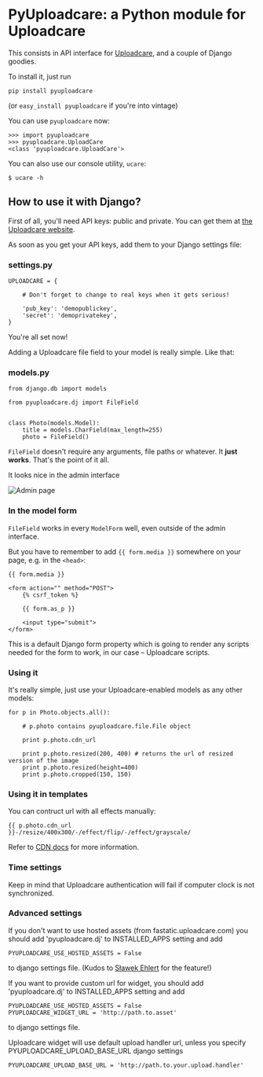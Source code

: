 # PyUploadcare: a Python module for Uploadcare

This consists in API interface for [Uploadcare][1], and a couple of Django goodies.

To install it, just run

    pip install pyuploadcare

(or `easy_install pyuploadcare` if you're into vintage)

You can use `pyuploadcare` now:

    >>> import pyuploadcare
    >>> pyuploadcare.UploadCare
    <class 'pyuploadcare.UploadCare'>

You can also use our console utility, `ucare`:

    $ ucare -h

## How to use it with Django?

First of all, you'll need API keys: public and private. You can get them at [the Uploadcare website][1].

As soon as you get your API keys, add them to your Django settings file:

### settings.py

    UPLOADCARE = {

        # Don't forget to change to real keys when it gets serious!

        'pub_key': 'demopublickey',
        'secret': 'demoprivatekey',
    }

You're all set now!

Adding a Uploadcare file field to your model is really simple. Like that:

### models.py

    from django.db import models

    from pyuploadcare.dj import FileField


    class Photo(models.Model):
        title = models.CharField(max_length=255)
        photo = FileField()

`FileField` doesn't require any arguments, file paths or whatever. It **just works**. That's the point of it all.

It looks nice in the admin interface

![Admin page](https://ucarecdn.com/84e614e4-8faf-4090-ba3a-83294715434b/)

### In the model form

`FileField` works in every `ModelForm` well,
even outside of the admin interface.

But you have to remember to add `{{ form.media }}`
somewhere on your page, e.g. in the `<head>`:

    {{ form.media }}

    <form action="" method="POST">
        {% csrf_token %}

        {{ form.as_p }}

        <input type="submit">
    </form>

This is a default Django form property which is going to render any scripts
needed for the form to work, in our case – Uploadcare scripts.


### Using it

It's really simple, just use your Uploadcare-enabled models as any other models:

    for p in Photo.objects.all():

        # p.photo contains pyuploadcare.file.File object

        print p.photo.cdn_url

        print p.photo.resized(200, 400) # returns the url of resized version of the image
        print p.photo.resized(height=400)
        print p.photo.cropped(150, 150)

### Using it in templates

You can contruct url with all effects manually:

    {{ p.photo.cdn_url }}-/resize/400x300/-/effect/flip/-/effect/grayscale/

Refer to [CDN docs][5] for more information.


### Time settings

Keep in mind that Uploadcare authentication will fail if computer clock is not synchronized.


### Advanced settings

If you don't want to use hosted assets (from fastatic.uploadcare.com) you
should add 'pyuploadcare.dj' to INSTALLED_APPS setting and add

    PYUPLOADCARE_USE_HOSTED_ASSETS = False


to django settings file. (Kudos to [Sławek Ehlert][3] for the feature!)

[3]: https://github.com/slafs

If you want to provide custom url for widget, you should add 'pyuploadcare.dj'
to INSTALLED_APPS setting and add

    PYUPLOADCARE_USE_HOSTED_ASSETS = False
    PYUPLOADCARE_WIDGET_URL = 'http://path.to.asset'


to django settings file.

Uploadcare widget will use default upload handler url, unless you specify
PYUPLOADCARE_UPLOAD_BASE_URL django settings

    PYUPLOADCARE_UPLOAD_BASE_URL = 'http://path.to.your.upload.handler'


[1]: https://uploadcare.com/
[5]: https://uploadcare.com/documentation/reference/basic/cdn/
